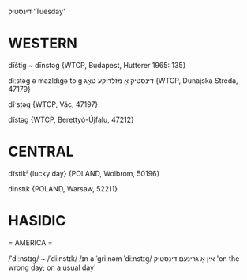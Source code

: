 דינסטיק
'Tuesday'

WESTERN
========

dīštig ~ dīnstəg {WTCP, Budapest, Hutterer 1965: 135}

diːstəg ə mazldɩgə toˑg דינסטיק אַ מזלדיקע טאָג {WTCP, Dunajská Streda, 47179}

dĩˑstəg {WTCP, Vác, 47197}

dĩstəg {WTCP, Berettyó-Újfalu, 47212}

CENTRAL
========

dɪ̃stikʲ {lucky day} {POLAND, Wolbrom, 50196}

dinstɩk {POLAND, Warsaw, 52211}

HASIDIC
=======
= AMERICA = 

/ˈdiːnstɪg̥/ ~ /ˈdiːnstɪk/
/ɪn a ˈgriːnəm ˈdiːnstɪg̥/ אין אַ גרינעם דינסטיק 'on the wrong day; on a usual day'
